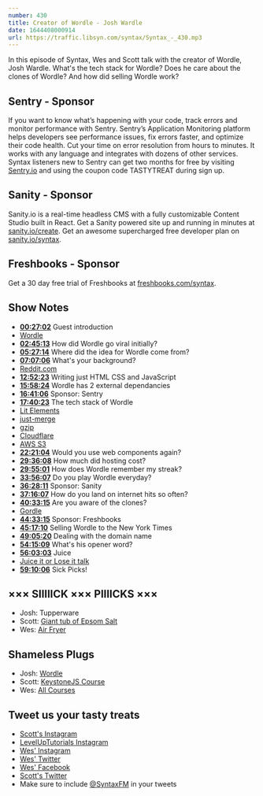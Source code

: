 ```yaml
---
number: 430
title: Creator of Wordle - Josh Wardle
date: 1644408000914
url: https://traffic.libsyn.com/syntax/Syntax_-_430.mp3
---
```


In this episode of Syntax, Wes and Scott talk with the creator of Wordle, Josh Wardle. What's the tech stack for Wordle? Does he care about the clones of Wordle? And how did selling Wordle work?

## Sentry - Sponsor

If you want to know what’s happening with your code, track errors and monitor performance with Sentry. Sentry’s Application Monitoring platform helps developers see performance issues, fix errors faster, and optimize their code health. Cut your time on error resolution from hours to minutes. It works with any language and integrates with dozens of other services. Syntax listeners new to Sentry can get two months for  free by visiting [Sentry.io](https://sentry.io) and using the coupon code TASTYTREAT during sign up.

## Sanity - Sponsor

Sanity.io is a real-time headless CMS with a fully customizable Content Studio built in React. Get a Sanity powered site up and running in minutes at [sanity.io/create](https://www.sanity.io/create). Get an awesome supercharged free developer plan on [sanity.io/syntax](https://www.sanity.io/syntax).

## Freshbooks - Sponsor

Get a 30 day free trial of Freshbooks at [freshbooks.com/syntax](https://freshbooks.com/syntax).

## Show Notes

* **[00:27:02](#t=00:27:02)** Guest introduction
* [Wordle](https://www.powerlanguage.co.uk/wordle/)
* **[02:45:13](#t=02:45:13)** How did Wordle go viral initially?
* **[05:27:14](#t=05:27:14)** Where did the idea for Wordle come from?
* **[07:07:06](#t=07:07:06)** What's your background?
* [Reddit.com](https://www.reddit.com)
* **[12:52:23](#t=12:52:23)** Writing just HTML CSS and JavaScript
* **[15:58:24](#t=15:58:24)** Wordle has 2 external dependancies
* **[16:41:06](#t=16:41:06)** Sponsor: Sentry
* **[17:40:23](#t=17:40:23)** The tech stack of Wordle
* [Lit Elements](https://lit.dev)
* [just-merge](https://www.npmjs.com/package/just-merge)
* [gzip](https://www.gnu.org/software/gzip/)
* [Cloudflare](https://www.cloudflare.com/)
* [AWS S3](https://aws.amazon.com/s3/)
* **[22:21:04](#t=22:21:04)** Would you use web components again?
* **[29:36:08](#t=29:36:08)** How much did hosting cost?
* **[29:55:01](#t=29:55:01)** How does Wordle remember my streak?
* **[33:56:07](#t=33:56:07)** Do you play Wordle everyday?
* **[36:28:11](#t=36:28:11)** Sponsor: Sanity
* **[37:16:07](#t=37:16:07)** How do you land on internet hits so often?
* **[40:33:15](#t=40:33:15)** Are you aware of the clones?
* [Gordle](https://gordle.herokuapp.com)
* **[44:33:15](#t=44:33:15)** Sponsor: Freshbooks
* **[45:17:10](#t=45:17:10)** Selling Wordle to the New York Times
* **[49:05:20](#t=49:05:20)** Dealing with the domain name
* **[54:15:09](#t=54:15:09)** What's his opener word?
* **[56:03:03](#t=56:03:03)** Juice
* [Juice it or Lose it talk](https://www.youtube.com/watch?v=Fy0aCDmgnxg)
* **[59:10:06](#t=59:10:06)** Sick Picks!

## ××× SIIIIICK ××× PIIIICKS ×××

* Josh: Tupperware
* Scott: [Giant tub of Epsom Salt](https://amzn.to/3GmkAmt)
* Wes: [Air Fryer](https://amzn.to/3J1eUQv)

## Shameless Plugs

* Josh: [Wordle](https://www.powerlanguage.co.uk/wordle/)
* Scott: [KeystoneJS Course](https://leveluptutorials.com/tutorials/keystone-js)
* Wes: [All Courses](https://wesbos.com/courses/)

## Tweet us your tasty treats

* [Scott's Instagram](https://www.instagram.com/stolinski/)
* [LevelUpTutorials Instagram](https://www.instagram.com/LevelUpTutorials/)
* [Wes' Instagram](https://www.instagram.com/wesbos/)
* [Wes' Twitter](https://twitter.com/wesbos)
* [Wes' Facebook](https://www.facebook.com/wesbos.developer)
* [Scott's Twitter](https://twitter.com/stolinski)
* Make sure to include [@SyntaxFM](https://twitter.com/SyntaxFM) in your tweets
